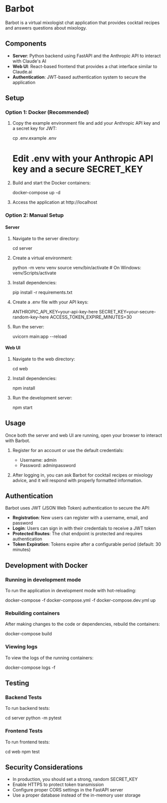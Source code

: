 # Barbot

Barbot is a virtual mixologist chat application that provides cocktail recipes and answers questions about mixology.

## Components

- **Server**: Python backend using FastAPI and the Anthropic API to interact with Claude's AI
- **Web UI**: React-based frontend that provides a chat interface similar to Claude.ai
- **Authentication**: JWT-based authentication system to secure the application

## Setup

### Option 1: Docker (Recommended)

1. Copy the example environment file and add your Anthropic API key and a secret key for JWT:
   
   cp .env.example .env
   # Edit .env with your Anthropic API key and a secure SECRET_KEY
   

2. Build and start the Docker containers:
   
   docker-compose up -d
   

3. Access the application at http://localhost

### Option 2: Manual Setup

#### Server

1. Navigate to the server directory:
   
   cd server
   

2. Create a virtual environment:
   
   python -m venv venv
   source venv/bin/activate  # On Windows: venv/Scripts/activate
   

3. Install dependencies:
   
   pip install -r requirements.txt
   

4. Create a .env file with your API keys:
   
   ANTHROPIC_API_KEY=your-api-key-here
   SECRET_KEY=your-secure-random-key-here
   ACCESS_TOKEN_EXPIRE_MINUTES=30
   

5. Run the server:
   
   uvicorn main:app --reload
   

#### Web UI

1. Navigate to the web directory:
   
   cd web
   

2. Install dependencies:
   
   npm install
   

3. Run the development server:
   
   npm start
   

## Usage

Once both the server and web UI are running, open your browser to interact with Barbot.

1. Register for an account or use the default credentials:
   - Username: admin
   - Password: adminpassword

2. After logging in, you can ask Barbot for cocktail recipes or mixology advice, and it will respond with properly formatted information.

## Authentication

Barbot uses JWT (JSON Web Token) authentication to secure the API:

- **Registration**: New users can register with a username, email, and password
- **Login**: Users can sign in with their credentials to receive a JWT token
- **Protected Routes**: The chat endpoint is protected and requires authentication
- **Token Expiration**: Tokens expire after a configurable period (default: 30 minutes)

## Development with Docker

### Running in development mode

To run the application in development mode with hot-reloading:


docker-compose -f docker-compose.yml -f docker-compose.dev.yml up


### Rebuilding containers

After making changes to the code or dependencies, rebuild the containers:


docker-compose build


### Viewing logs

To view the logs of the running containers:


docker-compose logs -f


## Testing

### Backend Tests

To run backend tests:


cd server
python -m pytest


### Frontend Tests

To run frontend tests:


cd web
npm test


## Security Considerations

- In production, you should set a strong, random SECRET_KEY
- Enable HTTPS to protect token transmission
- Configure proper CORS settings in the FastAPI server
- Use a proper database instead of the in-memory user storage
